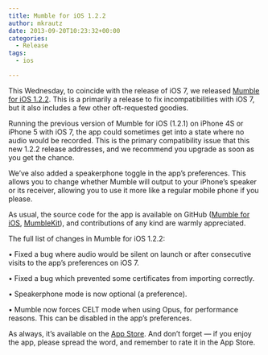 ```yaml
---
title: Mumble for iOS 1.2.2
author: mkrautz
date: 2013-09-20T10:23:32+00:00
categories:
  - Release
tags:
  - ios

---
```

This Wednesday, to coincide with the release of iOS 7, we released [Mumble for iOS 1.2.2][1]. This is a primarily a release to fix incompatibilities with iOS 7, but it also includes a few other oft-requested goodies.

<!--more-->

Running the previous version of Mumble for iOS (1.2.1) on iPhone 4S or iPhone 5 with iOS 7, the app could sometimes get into a state where no audio would be recorded. This is the primary compatibility issue that this new 1.2.2 release addresses, and we recommend you upgrade as soon as you get the chance.

We&#8217;ve also added a speakerphone toggle in the app&#8217;s preferences. This allows you to change whether Mumble will output to your iPhone&#8217;s speaker or its receiver, allowing you to use it more like a regular mobile phone if you please.

As usual, the source code for the app is available on GitHub ([Mumble for iOS][2], [MumbleKit][3]), and contributions of any kind are warmly appreciated.

The full list of changes in Mumble for iOS 1.2.2:

• Fixed a bug where audio would be silent on launch or after consecutive visits to the app&#8217;s preferences on iOS 7.

• Fixed a bug which prevented some certificates from importing correctly.

• Speakerphone mode is now optional (a preference).

• Mumble now forces CELT mode when using Opus, for performance reasons. This can be disabled in the app&#8217;s preferences.

As always, it’s available on the [App Store][1]. And don’t forget — if you enjoy the app, please spread the word, and remember to rate it in the App Store.

 [1]: https://itunes.apple.com/us/app/mumble/id443472808?mt=8
 [2]: https://github.com/mumble-voip/mumble-iphoneos
 [3]: https://github.com/mumble-voip/mumblekit
